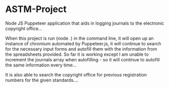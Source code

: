 # ASTM-Project
Node JS Puppeteer application that aids in logging journals to the electronic copyright office...

When this project is run (node .) in the command line, it will open up an instance of chromium automated by Puppeteer.js, it will continue to search for the necessary input forms and autofill them with the information from the spreadsheets provided.
So far it is working except I am unable to increment the journals array when autofilling - so it will continue to autofill the same information every time...

It is also able to search the copyright office for previous registration numbers for the given standards.... 
